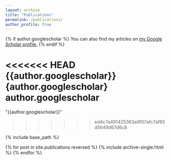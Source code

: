 ```yaml
---
layout: archive
title: "Publications"
permalink: /publications/
author_profile: true
---
```


{% if author.googlescholar %}
  You can also find my articles on <u><a href="{author.googlescholar}">my Google Scholar profile</a>.</u>
{% endif %}

<<<<<<< HEAD
{{author.googlescholar}}
{author.googlescholar}
author.googlescholar
=======
"{{author.googlescholar}}"
>>>>>>> ed4c7a491425363e8f07afc7af85d5649d67d6c8

{% include base_path %}

{% for post in site.publications reversed %}
  {% include archive-single.html %}
{% endfor %}
